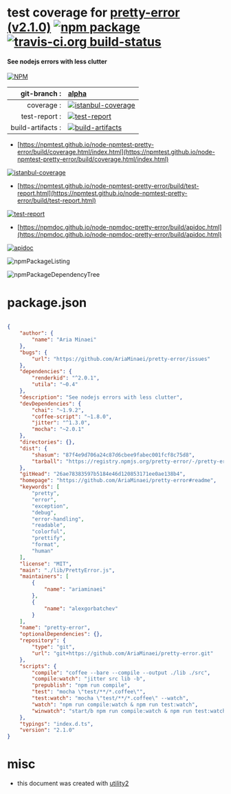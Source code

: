# test coverage for  [pretty-error (v2.1.0)](https://github.com/AriaMinaei/pretty-error#readme)  [![npm package](https://img.shields.io/npm/v/npmtest-pretty-error.svg?style=flat-square)](https://www.npmjs.org/package/npmtest-pretty-error) [![travis-ci.org build-status](https://api.travis-ci.org/npmtest/node-npmtest-pretty-error.svg)](https://travis-ci.org/npmtest/node-npmtest-pretty-error)
#### See nodejs errors with less clutter

[![NPM](https://nodei.co/npm/pretty-error.png?downloads=true&downloadRank=true&stars=true)](https://www.npmjs.com/package/pretty-error)

| git-branch : | [alpha](https://github.com/npmtest/node-npmtest-pretty-error/tree/alpha)|
|--:|:--|
| coverage : | [![istanbul-coverage](https://npmtest.github.io/node-npmtest-pretty-error/build/coverage.badge.svg)](https://npmtest.github.io/node-npmtest-pretty-error/build/coverage.html/index.html)|
| test-report : | [![test-report](https://npmtest.github.io/node-npmtest-pretty-error/build/test-report.badge.svg)](https://npmtest.github.io/node-npmtest-pretty-error/build/test-report.html)|
| build-artifacts : | [![build-artifacts](https://npmtest.github.io/node-npmtest-pretty-error/glyphicons_144_folder_open.png)](https://github.com/npmtest/node-npmtest-pretty-error/tree/gh-pages/build)|

- [https://npmtest.github.io/node-npmtest-pretty-error/build/coverage.html/index.html](https://npmtest.github.io/node-npmtest-pretty-error/build/coverage.html/index.html)

[![istanbul-coverage](https://npmtest.github.io/node-npmtest-pretty-error/build/screenCapture.buildCi.browser.%252Ftmp%252Fbuild%252Fcoverage.lib.html.png)](https://npmtest.github.io/node-npmtest-pretty-error/build/coverage.html/index.html)

- [https://npmtest.github.io/node-npmtest-pretty-error/build/test-report.html](https://npmtest.github.io/node-npmtest-pretty-error/build/test-report.html)

[![test-report](https://npmtest.github.io/node-npmtest-pretty-error/build/screenCapture.buildCi.browser.%252Ftmp%252Fbuild%252Ftest-report.html.png)](https://npmtest.github.io/node-npmtest-pretty-error/build/test-report.html)

- [https://npmdoc.github.io/node-npmdoc-pretty-error/build/apidoc.html](https://npmdoc.github.io/node-npmdoc-pretty-error/build/apidoc.html)

[![apidoc](https://npmdoc.github.io/node-npmdoc-pretty-error/build/screenCapture.buildCi.browser.%252Ftmp%252Fbuild%252Fapidoc.html.png)](https://npmdoc.github.io/node-npmdoc-pretty-error/build/apidoc.html)

![npmPackageListing](https://npmtest.github.io/node-npmtest-pretty-error/build/screenCapture.npmPackageListing.svg)

![npmPackageDependencyTree](https://npmtest.github.io/node-npmtest-pretty-error/build/screenCapture.npmPackageDependencyTree.svg)



# package.json

```json

{
    "author": {
        "name": "Aria Minaei"
    },
    "bugs": {
        "url": "https://github.com/AriaMinaei/pretty-error/issues"
    },
    "dependencies": {
        "renderkid": "^2.0.1",
        "utila": "~0.4"
    },
    "description": "See nodejs errors with less clutter",
    "devDependencies": {
        "chai": "~1.9.2",
        "coffee-script": "~1.8.0",
        "jitter": "^1.3.0",
        "mocha": "~2.0.1"
    },
    "directories": {},
    "dist": {
        "shasum": "87f4e9d706a24c87d6cbee9fabec001fcf8c75d8",
        "tarball": "https://registry.npmjs.org/pretty-error/-/pretty-error-2.1.0.tgz"
    },
    "gitHead": "26ae78383597b5184e46d120853171ee0ae138b4",
    "homepage": "https://github.com/AriaMinaei/pretty-error#readme",
    "keywords": [
        "pretty",
        "error",
        "exception",
        "debug",
        "error-handling",
        "readable",
        "colorful",
        "prettify",
        "format",
        "human"
    ],
    "license": "MIT",
    "main": "./lib/PrettyError.js",
    "maintainers": [
        {
            "name": "ariaminaei"
        },
        {
            "name": "alexgorbatchev"
        }
    ],
    "name": "pretty-error",
    "optionalDependencies": {},
    "repository": {
        "type": "git",
        "url": "git+https://github.com/AriaMinaei/pretty-error.git"
    },
    "scripts": {
        "compile": "coffee --bare --compile --output ./lib ./src",
        "compile:watch": "jitter src lib -b",
        "prepublish": "npm run compile",
        "test": "mocha \"test/**/*.coffee\"",
        "test:watch": "mocha \"test/**/*.coffee\" --watch",
        "watch": "npm run compile:watch & npm run test:watch",
        "winwatch": "start/b npm run compile:watch & npm run test:watch"
    },
    "typings": "index.d.ts",
    "version": "2.1.0"
}
```



# misc
- this document was created with [utility2](https://github.com/kaizhu256/node-utility2)
